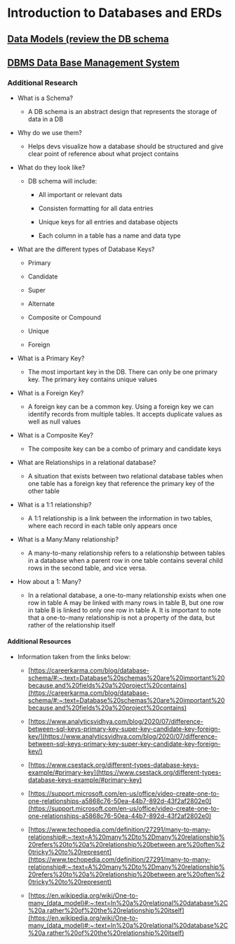 # Introduction to Databases and ERDs

## [Data Models (review the DB schema](https://docs.microsoft.com/en-us/aspnet/core/data/ef-mvc/complex-data-model?view=aspnetcore-2.0)

## [DBMS Data Base Management System](https://www.tutorialspoint.com/dbms/dbms_overview.htm)

### Additional Research

* What is a Schema?

  * A DB schema is an abstract design that represents the storage of data in a DB

* Why do we use them?

  * Helps devs visualize how a database should be structured and give clear point of reference about what project contains

* What do they look like?

  * DB schema will include:

    * All important or relevant dats

    * Consisten formatting for all data entries

    * Unique keys for all entries and database objects

    * Each column in a table has a name and data type

* What are the different types of Database Keys?

  * Primary

  * Candidate

  * Super

  * Alternate

  * Composite or Compound

  * Unique

  * Foreign

* What is a Primary Key?

  * The most important key in the DB. There can only be one primary key. The primary key contains unique values

* What is a Foreign Key?

  * A foreign key can be a common key. Using a foreign key we can identify records from multiple tables. It accepts duplicate values as well as null values 

* What is a Composite Key?

  * The composite key can be a combo of primary and candidate keys 

* What are Relationships in a relational database?

  * A situation that exists between two relational database tables when one table has a foreign key that reference the primary key of the other table

* What is a 1:1 relationship?

  * A 1:1 relationship is a link between the information in two tables, where each record in each table only appears once

* What is a Many:Many relationship?

  * A many-to-many relationship refers to a relationship between tables in a database when a parent row in one table contains several child rows in the second table, and vice versa.

* How about a 1: Many?

  * In a relational database, a one-to-many relationship exists when one row in table A may be linked with many rows in table B, but one row in table B is linked to only one row in table A. It is important to note that a one-to-many relationship is not a property of the data, but rather of the relationship itself

#### Additional Resources

* Information taken from the links below:

  * [https://careerkarma.com/blog/database-schema/#:~:text=Database%20schemas%20are%20important%20because,and%20fields%20a%20project%20contains](https://careerkarma.com/blog/database-schema/#:~:text=Database%20schemas%20are%20important%20because,and%20fields%20a%20project%20contains)

  * [https://www.analyticsvidhya.com/blog/2020/07/difference-between-sql-keys-primary-key-super-key-candidate-key-foreign-key/](https://www.analyticsvidhya.com/blog/2020/07/difference-between-sql-keys-primary-key-super-key-candidate-key-foreign-key/)
  
  * [https://www.csestack.org/different-types-database-keys-example/#primary-key](https://www.csestack.org/different-types-database-keys-example/#primary-key)
  
  * [https://support.microsoft.com/en-us/office/video-create-one-to-one-relationships-a5868c76-50ea-44b7-892d-43f2af2802e0](https://support.microsoft.com/en-us/office/video-create-one-to-one-relationships-a5868c76-50ea-44b7-892d-43f2af2802e0)

  * [https://www.techopedia.com/definition/27291/many-to-many-relationship#:~:text=A%20many%2Dto%2Dmany%20relationship%20refers%20to%20a%20relationship%20between,are%20often%20tricky%20to%20represent](https://www.techopedia.com/definition/27291/many-to-many-relationship#:~:text=A%20many%2Dto%2Dmany%20relationship%20refers%20to%20a%20relationship%20between,are%20often%20tricky%20to%20represent)

  * [https://en.wikipedia.org/wiki/One-to-many_(data_model)#:~:text=In%20a%20relational%20database%2C%20a,rather%20of%20the%20relationship%20itself](https://en.wikipedia.org/wiki/One-to-many_(data_model)#:~:text=In%20a%20relational%20database%2C%20a,rather%20of%20the%20relationship%20itself)